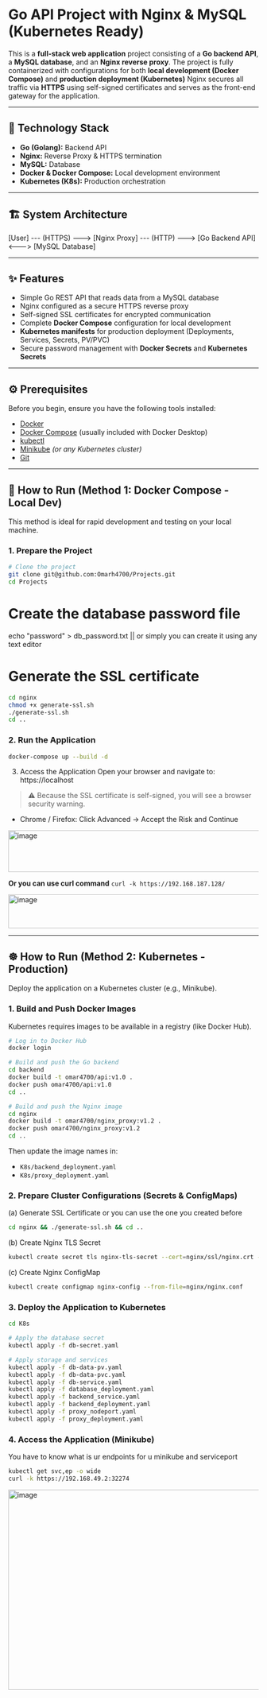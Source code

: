 # Go API Project with Nginx & MySQL (Kubernetes Ready)

This is a **full-stack web application** project consisting of a **Go backend API**, a **MySQL database**, and an **Nginx reverse proxy**.
The project is fully containerized with configurations for both **local development (Docker Compose)** and **production deployment (Kubernetes)**
Nginx secures all traffic via **HTTPS** using self-signed certificates and serves as the front-end gateway for the application.

---

## 🧱 Technology Stack

- **Go (Golang):** Backend API  
- **Nginx:** Reverse Proxy & HTTPS termination  
- **MySQL:** Database  
- **Docker & Docker Compose:** Local development environment  
- **Kubernetes (K8s):** Production orchestration  

---

## 🏗️ System Architecture
[User] --- (HTTPS) ---> [Nginx Proxy] --- (HTTP) ---> [Go Backend API] <---> [MySQL Database]

---

## ✨ Features

- Simple Go REST API that reads data from a MySQL database  
- Nginx configured as a secure HTTPS reverse proxy  
- Self-signed SSL certificates for encrypted communication  
- Complete **Docker Compose** configuration for local development  
- **Kubernetes manifests** for production deployment (Deployments, Services, Secrets, PV/PVC)  
- Secure password management with **Docker Secrets** and **Kubernetes Secrets**

---

## ⚙️ Prerequisites

Before you begin, ensure you have the following tools installed:

- [Docker](https://www.docker.com/)  
- [Docker Compose](https://docs.docker.com/compose/) (usually included with Docker Desktop)  
- [kubectl](https://kubernetes.io/docs/tasks/tools/)  
- [Minikube](https://minikube.sigs.k8s.io/docs/) *(or any Kubernetes cluster)*  
- [Git](https://git-scm.com/)

---

## 🚀 How to Run (Method 1: Docker Compose - Local Dev)

This method is ideal for rapid development and testing on your local machine.

### 1. Prepare the Project

```bash
# Clone the project
git clone git@github.com:Omarh4700/Projects.git
cd Projects
```

# Create the database password file
echo "password" > db_password.txt
|| or simply you can create it using any text editor

# Generate the SSL certificate
```bash
cd nginx
chmod +x generate-ssl.sh
./generate-ssl.sh
cd ..
```

### 2. Run the Application
```bash
docker-compose up --build -d
```

3. Access the Application
Open your browser and navigate to: https://localhost
> ⚠️ Because the SSL certificate is self-signed, you will see a browser security warning.
  - Chrome / Firefox: Click Advanced → Accept the Risk and Continue
<img width="572" height="84" alt="image" src="https://github.com/user-attachments/assets/1e766b11-7f36-460d-af59-fb04feb82783" />

**Or you can use curl command**
```curl -k https://192.168.187.128/```

<img width="991" height="68" alt="image" src="https://github.com/user-attachments/assets/1239c2a1-fa4d-4380-896a-1e7c6d7d3b83" />

---

## ☸️ How to Run (Method 2: Kubernetes - Production)
Deploy the application on a Kubernetes cluster (e.g., Minikube).

### 1. Build and Push Docker Images
Kubernetes requires images to be available in a registry (like Docker Hub).
```bash
# Log in to Docker Hub
docker login

# Build and push the Go backend
cd backend
docker build -t omar4700/api:v1.0 .
docker push omar4700/api:v1.0
cd ..

# Build and push the Nginx image
cd nginx
docker build -t omar4700/nginx_proxy:v1.2 .
docker push omar4700/nginx_proxy:v1.2
cd ..
```
Then update the image names in:
  - ``K8s/backend_deployment.yaml``
  - ``K8s/proxy_deployment.yaml``

### 2. Prepare Cluster Configurations (Secrets & ConfigMaps)
(a) Generate SSL Certificate or you can use the one you created before
```bash
cd nginx && ./generate-ssl.sh && cd ..
```
(b) Create Nginx TLS Secret
```bash
kubectl create secret tls nginx-tls-secret --cert=nginx/ssl/nginx.crt --key=nginx/ssl/nginx.key
```

(c) Create Nginx ConfigMap
```bash
kubectl create configmap nginx-config --from-file=nginx/nginx.conf
```

### 3. Deploy the Application to Kubernetes
```bash
cd K8s

# Apply the database secret
kubectl apply -f db-secret.yaml

# Apply storage and services
kubectl apply -f db-data-pv.yaml
kubectl apply -f db-data-pvc.yaml
kubectl apply -f db-service.yaml
kubectl apply -f database_deployment.yaml
kubectl apply -f backend_service.yaml
kubectl apply -f backend_deployment.yaml
kubectl apply -f proxy_nodeport.yaml
kubectl apply -f proxy_deployment.yaml
```
### 4. Access the Application (Minikube)
You have to know what is ur endpoints for u minikube and serviceport
```bash
kubectl get svc,ep -o wide
curl -k https://192.168.49.2:32274
```

<img width="1263" height="403" alt="image" src="https://github.com/user-attachments/assets/09a0a5a9-a2fe-4d36-9084-8a711915508b" />
